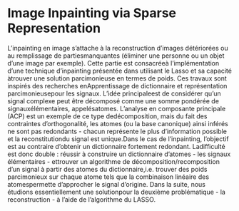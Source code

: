 # Image Inpainting via Sparse Representation

L’inpainting en image s’attache à la reconstruction d’images détériorées ou au remplissage de partiesmanquantes (éliminer une personne ou un objet d’une image par exemple). Cette partie est consacréeà l’implémentation d’une technique d’inpainting présentée dans utilisant le Lasso et sa capacité àtrouver une solution parcimonieuse en termes de poids. Ces travaux sont inspirés des recherches enApprentissage de dictionnaire et représentation parcimonieusepour les signaux. L’idée principaleest de considérer qu’un signal complexe peut être décomposé comme une somme pondérée de signauxélémentaires, appelésatomes. L’analyse en composante principale (ACP) est un exemple de ce type dedécomposition, mais du fait des contraintes d’orthogonalité, les atomes (ou la base canonique) ainsi inférés ne sont pas redondants - chacun représente le plus d’information possible et la reconstitutiondu signal est unique.Dans le cas de l’inpainting, l’objectif est au contraire d’obtenir un dictionnaire fortement redondant. Ladifficulté est donc double : réussir à construire un dictionnaire d’atomes - les signaux élémentaires - ettrouver un algorithme de décomposition/recomposition d’un signal à partir des atomes du dictionnaire,i.e. trouver des poids parcimonieux sur chaque atome tels que la combinaison linéaire des atomespermette d’approcher le signal d’origine. Dans la suite, nous étudions essentiellement une solutionpour la deuxième problématique - la reconstruction - à l’aide de l’algorithme du LASSO.
